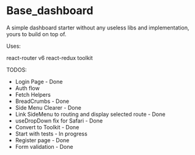 # Base_dashboard

A simple dashboard starter without any useless libs and implementation, yours to build on top of.

Uses:

react-router v6
react-redux toolkit

TODOS:

- Login Page - Done
- Auth flow
- Fetch Helpers
- BreadCrumbs - Done
- Side Menu Clearer - Done
- Link SideMenu to routing and display selected route - Done
- useDropDown fix for Safari - Done
- Convert to Toolkit - Done
- Start with tests - In progress
- Register page - Done
- Form validation - Done
